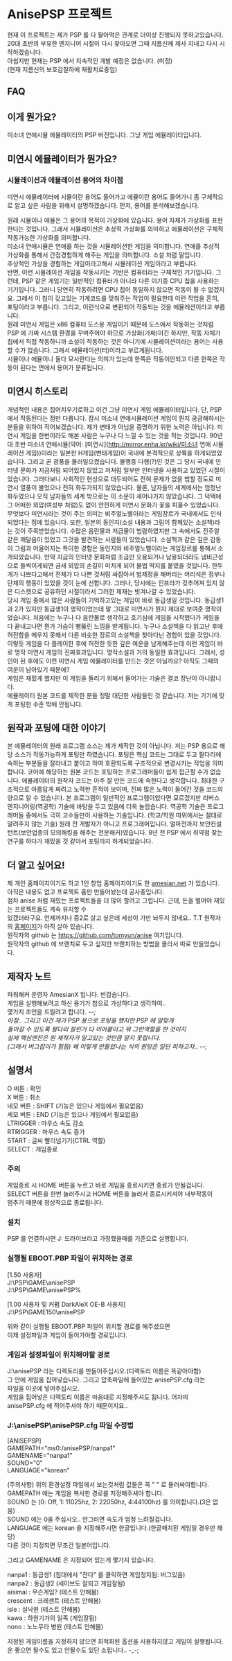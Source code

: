 AnisePSP 프로젝트
=================

현재 이 프로젝트는 제가 PSP 를 다 팔아먹은 관계로 더이상 진행되지 못하고있습니다.  
20대 초반의 부유한 엔지니어 시절이 다시 찾아오면 그때 지름신께 제사 지내고 다시 시작하겠습니다.  
아쉽지만 현재는 PSP 에서 지속적인 개발 예정은 없습니다. (미정)  
(현재 지름신의 보호감찰하에 재활치료중임)

FAQ
---

이게 뭔가요?
-------------------------------------
미소녀 연애시뮬 에뮬레이터의 PSP 버전입니다. 그냥 게임 에뮬레이터입니다.

미연시 에뮬레이터가 뭔가요?
-------------------------------------
### 시뮬레이션과 에뮬레이션 용어의 차이점 ###
미연시 에뮬레이터에 시뮬이란 용어도 들어가고 에뮬이란 용어도 들어가니 좀 구체적으로 알고 싶은 사람을 위해서 설명하겠습니다. 먼저, 용어를 분석해보겠습니다.  
  
원래 시뮬이나 에뮬은 그 용어의 목적이 가상화에 있습니다. 용어 자체가 가상화를 표현한다는 것입니다. 그래서 시뮬레이션은 추상적 가상화를 의미하고 에뮬레이션은 구체적 작동가능한 가상화를 의미합니다.  
미소녀 연애시뮬은 연애를 하는 것을 시뮬레이션한 게임을 의미합니다. 연애를 추상적 가상화를 통해서 간접경험하게 해주는 게임을 의미합니다. 소설 처럼 말입니다.  
추상적인 가상을 경험하는 게임이라고해서 시뮬레이션 게임이라고 부릅니다.  
반면, 이런 시뮬레이션 게임을 작동시키는 기반은 컴퓨터라는 구체적인 기기입니다. 그런데, PSP 같은 게임기는 일반적인 컴퓨터가 아니라 다른 이기종 CPU 칩을 사용하는 기기입니다. 그러니 당연히 작동하려면 CPU 칩이 동일하지 않으면 작동이 될 수 없겠지요. 그래서 이 칩이 갖고있는 기계코드를 맞춰주는 작업이 필요한데 이런 작업을 흔히, 포팅이라고 부릅니다. 그리고, 이런식으로 변환되어 작동되는 것을 에뮬레션이라고 부릅니다.  
원래 미연시 게임은 x86 컴퓨터 도스용 게임이기 때문에 도스에서 작동하는 것처럼 PSP 에 가짜 시스템 환경을 꾸며주어야 하므로 가상화(가짜)이긴 하지만, 작동 자체가 칩에서 직접 작동하니까 소설이 작동하는 것은 아니기에 시뮬레이션이라는 용어는 사용할 수가 없습니다. 그래서 에뮬레이션(터)이라고 부르게됩니다.  
시뮬이나 에뮬이나 둘다 모사한다는 의미가 있는데 한쪽은 작동이안되고 다른 한쪽은 작동이 된다는 면에서 용어가 분류됩니다.

미연시 히스토리
-------------------------------------
개념적인 내용은 집어치우기로하고 이건 그냥 미연시 게임 에뮬레이터입니다. 단, PSP 에서 작동된다는 점만 다릅니다. 잠시 미소녀 연애시뮬레이션 게임이 뭔지 궁금해하시는 분들을 위하여 적어보겠습니다. 제가 변태가 아님을 증명하기 위한 노력은 아닙니다. 미연시 게임을 한번이라도 해본 사람은 누구나 다 느낄 수 있는 것을 적는 것입니다. 90년대 초반 미소녀 연애시뮬(약어: [미연시](http://mirror.enha.kr/wiki/미소녀 연애 시뮬레이션 게임))이라는 일본판 H게임(변태게임)이 국내에 본격적으로 상륙을 하게되었었습니다. 그리고 곧 광풍을 불러일으켰습니다. 불행중 다행(?)인 것은 그 당시 국내에 인터넷 문화가 지금처럼 되어있지 않았고 저처럼 일부만 인터넷을 사용하고 있었던 시절이었습니다. 그러다보니 사회적인 현상으로 대두되어도 전혀 문제가 없을 법할 정도로 미연시 열풍이 불었으나 전혀 화두가되지 않았습니다. 물론, 남자들의 세계에서는 엄청난 화두였으나 오직 남자들의 세계 밖으로는 이 소문이 새어나가지 않았습니다. 그 덕택에 그 어떠한 외압(여성부 처럼)도 없이 안전하게 미연시 문화가 꽃을 피울수 있었습니다. 무엇보다 미연시라는 것이 주는 의미는 비주얼노벨이라는 게임장르가 국내에서도 인식되었다는 점에 있습니다. 또한, 일본의 동인지(소설 내용과 그림이 함께있는 소설책)라는 것이 주목받았습니다. 수많은 음란물과 저급물이 범람하였지만 그 속에서도 진주알 같은 깨달음이 있었고 그것을 발견하는 사람들이 있었습니다. 소설책과 같은 깊은 감동이 그림과 어울어지는 특이한 경험은 동인지와 비주얼노벨이라는 게임장르를 통해서 소개되었습니다. 만약 지금의 인터넷 문화처럼 조금만 오용되거나 남용되더라도 냄비근성으로 들썩이게되면 금새 외압의 손길이 미치게 되어 불법 딱지를 붙였을 것입니다. 한두개가 나쁘다고해서 전체가 다 나쁜 것처럼 싸잡아서 법제정을 해버리는 어리석은 정부나 단체의 행동이 있었을 것이 눈에 선합니다. 그러나, 당시에는 인프라가 갖추어져 있지 않은 디스켓으로 공유하던 시절이라서 그러한 제재는 빗겨나갈 수 있었습니다.  
당시 게임 중에서 많은 사람들이 기억하고있는 게임이 바로 동급생일 것입니다. 동급생1과 2가 있지만 동급생1이 명작이었는데 말 그대로 미연시가 뭔지 제대로 보여준 명작이었습니다. 처음에는 누구나 다 음란물로 생각하고 호기심에 게임을 시작했다가 게임을 다 끝내고나면 뭔가 가슴이 뻥뚫린 느낌을 받게됩니다. 누구나 소설책을 다 읽고난 후에 허전함을 메우지 못해서 다른 비슷한 장르의 소설책을 찾아다닌 경험이 있을 것입니다. 이렇듯 게임을 다 플레이한 후에 허전한 듯한 깊은 여운을 남게해주는데 이런 게임이 바로 명작 미연시 게임의 진짜효과입니다. 명작소설과 거의 동일한 효과입니다.
그래서, 성인이 된 후에도 이런 미연시 게임 에뮬레이터를 만드는 것은 아닐까요? 아직도 그때의 여운이 남아있기 때문에?  
게임은 재밌게 했지만 이 게임을 돌리기 위해서 들어가는 기술은 결코 장난이 아니랍니다.  
에뮬레이터 원본 코드를 제작한 분들 정말 대단한 사람들인 것 같습니다. 저는 기기에 맞게 포팅한 수준 밖에 안됩니다.  

원작과 포팅에 대한 이야기
-------------------------------------
본 에뮬레이터의 원래 프로그램 소스는 제가 제작한 것이 아닙니다. 저는 PSP 용으로 해당 소스가 작동가능하게 포팅만 하였습니다. 포팅은 핵심 코드는 그대로 두고 팔다리에 속하는 부분들을 잘라내고 붙이고 하여 호환되도록 구조적으로 변경시키는 작업을 의미합니다. 코어에 해당하는 원본 코드는 포팅하는 프로그래머들이 쉽게 접근할 수가 없습니다.
에뮬레이터의 원작자 코드는 아주 잘 만든 코드에 속한다고 생각합니다. 최대한 구조적으로 아름답게 짜려고 노력한 흔적이 보이며, 진짜 많은 노력이 들어간 것을 코드의 양으로 알 수 있습니다. 본 프로그램이 일반적인 프로그램이었다면 모르겠지만 리버스 엔지니어링(역공학) 기술에 바탕을 두고 있음에 더욱 놀랍습니다. 역공학 기술은 프로그래머들 중에서도 극히 고수들만이 사용하는 기술입니다. (학교/학원 따위에서는 절대로 알려주지 않는 기술)
원래 전 개발자가 아니고 프로그래머입니다. 얼마전까지 보안컨설턴트(보안업종의 모의해킹을 해주는 전문해커)였습니다.
8년 전 PSP 에서 취약점 찾는 연구를 하다가 재밌을 것 같아서 포팅까지 하게되었습니다.  

더 알고 싶어요!
-------------------------------------
제 개인 홈페이지이기도 하고 1인 창업 홈페이지이기도 한 [amesian.net](http://amesian.net) 가 있습니다.  
아직은 내용도 없고 프로젝트 홈만 만들어놨는데 공사중입니다.  
점차 anise 처럼 재밌는 프로젝트들을 더 많이 할려고 그럽니다. 근데, 돈을 벌어야 재밌는 프로젝트들도 계속 유지할 수  
있겠더라구요. 언제까지나 중2로 살고 싶은데 세상이 가만 놔두지 않네요..  T.T
원작자의 [홈페이지](http://tomyun.pe.kr/projectanise/)가 아직 살아 있습니다.  
원작자의 github 는 https://github.com/tomyun/anise 여기입니다.  
원작자의 github 에 브랜치로 두고 싶지만 브랜치하는 방법을 몰라서 따로 만들었습니다.


제작자 노트
-------------------------------------
파워해커 운영자 AmesianX 입니다. 반갑습니다.  
게임을 실행해보려고 하신 용기가 참으로 가상하다고 생각하여..  
몇가지 조언을 드릴려고 합니다. -_-;  
아참.. 그리고 이건 제가 PSP 용으로 포팅을 했지만 PSP 에 알맞게  
돌아갈 수 있도록 팔다리 잘린거 다 이어붙이고 뭐 그런역할을 한 것이지  
실제 핵심엔진은 원 제작자가 알고있는 것만큼 알지 못합니다.  
(그래서 버그잡이가 힘듬) 왜 이렇게 만들었냐는 식의 원망은 일단 피하고자.. -_-;  

설명서
-------------------------------------
O 버튼    : 확인  
X 버튼    : 취소  
네모 버튼 : SHIFT (기능은 있으나 게임에서 필요없음)  
세모 버튼 : END   (기능은 있으나 게임에서 필요없음)  
LTRIGGER  : 마우스 속도 감소  
RTRIGGER  : 마우스 속도 증가  
START     : 글씨 빨리넘기기(CTRL 역할)  
SELECT    : 게임종료  

### 주의 ###
게임종료 시 HOME 버튼을 누르고 바로 게임을 종료시키면 종료가 안될겁니다.  
SELECT 버튼을 한번 눌러주시고 HOME 버튼을 눌러서 종료시키셔야 내부작동이  
멈추기 때문에 정상적으로 종료됩니다.  

### 설치 ###
PSP 를 연결하시면 J: 드라이브라고 가정했을때를 기준으로 설명합니다.  

### 실행될 EBOOT.PBP 파일이 위치하는 경로 ###
[1.50 사용자]  
J:\PSP\GAME\anisePSP  
J:\PSP\GAME\anisePSP%  

[1.00 사용자 및 커펌 DarkAleX OE-B 사용자]  
J:\PSP\GAME150\anisePSP  

위와 같이 실행될 EBOOT.PBP 파일이 위치할 경로를 해주셨으면  
이제 설정파일과 게임이 들어가야할 경로입니다.  

### 게임과 설정파일이 위치해야할 경로 ###
J:\anisePSP 라는 디렉토리를 만들어주십시오.(디렉토리 이름은 똑같아야함)  
그 안에 게임을 집어넣습니다. 그리고 압축파일에 들어있는 anisePSP.cfg 라는  
파일을 이곳에 넣어주십시오.  
게임을 집어넣은 디렉토리 이름은 마음대로 지정해주셔도 됩니다. 어차피  
anisePSP.cfg 에 적어주셔야 하기 때문이지요..  

### J:\anisePSP\anisePSP.cfg 파일 수정법 ###

[ANISEPSP]  
GAMEPATH="ms0:/anisePSP/nanpa1"  
GAMENAME="nanpa1"  
SOUND="0"  
LANGUAGE="korean"  

(주의사항) 위의 환경설정 파일에서 보는것처럼 값들은 꼭 " " 로 둘러싸야합니다.  
GAMEPATH 에는 게임을 복사한 경로를 지정해주셔야 합니다.  
SOUND 는 (0: Off, 1: 11025hz, 2: 22050hz, 4:44100hz) 를 의미합니다.(3은 없음)  
SOUND 에는 0을 주십시오.. 안그러면 속도가 엄청 느려질겁니다.  
LANGUAGE 에는 korean 을 지정해주시면 한글입니다.(한글패치된 게임일 경우만 해당)  
다른 것이 지정되면 무조건 일본어입니다.  
  
그리고 GAMENAME 은 지정되어 있는게 몇가지 있습니다.  
  
nanpa1   : 동급생1 (침대에서 "잔다" 를 클릭하면 게임정지됨: 버그있음)  
nanpa2   : 동급생2 (세이브도 잘되고 게임잘됨)  
aisimai  : 무슨게임? (테스트 안해봄)  
crescent : 크레센트 (테스트 안해봄)  
isle     : 실낙원 (테스트 안해봄)  
kawa     : 하원기가의 일족 (게임잘됨)  
nono     : 노노무라 병원 (테스트 안해봄)  
  
지정된 게임이름을 지정하지 않으면 최적화된 옵션을 사용하지않고 게임이 실행됩니다.  
운 좋으면 될수도 있고 안될수도 있단 소립니다.. -_-;  
